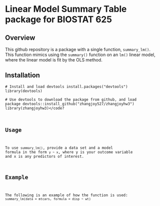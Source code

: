 # Linear Model Summary Table package for BIOSTAT 625

## Overview
This github repository is a package with a single function, <code>summary_lm()</code>. This function mimics using the <code>summary()</code> function on an <code>lm()</code> linear model, where the linear model is fit by the OLS method. 

## Installation
<code># Install and load devtools
install.packages("devtools")
library(devtools)</code>

<code># Use devtools to download the package from github, and load package
devtools::install_github("zhangjoy527/zhangjoyhw3")
library(zhangjoyhw3)</code?

## Usage
To use <code>summary_lm()</code>, provide a data set and a model formula in the form <code>y ~ x</code>, where y is your outcome variable and x is any predictors of interest. 

## Example
The following is an example of how the function is used:
<code>summary_lm(data = mtcars, formula = disp ~ wt)</code>
